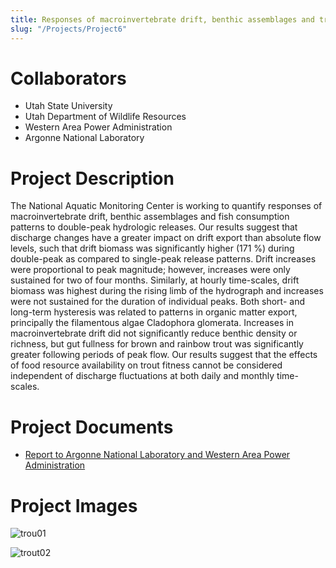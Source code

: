 ```yaml
---
title: Responses of macroinvertebrate drift, benthic assemblages and trout foraging to hydropeaking
slug: "/Projects/Project6"
---
```


# Collaborators

- Utah State University
- Utah Department of Wildlife Resources
- Western Area Power Administration
- Argonne National Laboratory

# Project Description

The National Aquatic Monitoring Center is working to quantify responses of macroinvertebrate drift, benthic assemblages and fish consumption patterns to double-peak hydrologic releases. Our results suggest that discharge changes have a greater impact on drift export than absolute flow levels, such that drift biomass was significantly higher (171 %) during double-peak as compared to single-peak release patterns. Drift increases were proportional to peak magnitude; however, increases were only sustained for two of four months. Similarly, at hourly time-scales, drift biomass was highest during the rising limb of the hydrograph and increases were not sustained for the duration of individual peaks. Both short- and long-term hysteresis was related to patterns in organic matter export, principally the filamentous algae Cladophora glomerata. Increases in macroinvertebrate drift did not significantly reduce benthic density or richness, but gut fullness for brown and rainbow trout was significantly greater following periods of peak flow. Our results suggest that the effects of food resource availability on trout fitness cannot be considered independent of discharge fluctuations at both daily and monthly time-scales.

# Project Documents

- [Report to Argonne National Laboratory and Western Area Power Administration]({{site.baseurl}}/assets/docs/FGD_DP_BMI_Draft_6April2012.pdf)

# Project Images

![trou01]({{site.baseurl}}/assets/images/projects/trout01.png)

![trout02]({{site.baseurl}}/assets/images/projects/trout02.png)
